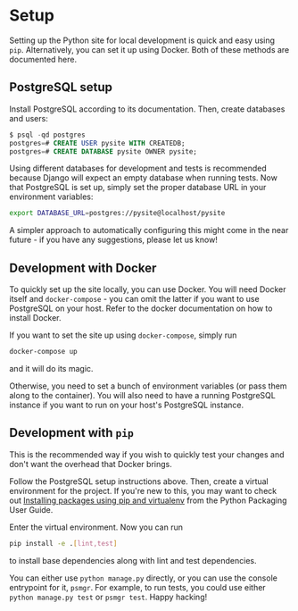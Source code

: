 # Setup

Setting up the Python site for local development
is quick and easy using `pip`.
Alternatively, you can set it up using Docker.
Both of these methods are documented here.

## PostgreSQL setup

Install PostgreSQL according to its documentation.
Then, create databases and users:

```sql
$ psql -qd postgres
postgres=# CREATE USER pysite WITH CREATEDB;
postgres=# CREATE DATABASE pysite OWNER pysite;
```

Using different databases for development
and tests is recommended because Django
will expect an empty database when running tests.
Now that PostgreSQL is set up, simply set the proper database URL
in your environment variables:

```sh
export DATABASE_URL=postgres://pysite@localhost/pysite
```

A simpler approach to automatically configuring this might come in the
near future - if you have any suggestions, please let us know!

## Development with Docker

To quickly set up the site locally, you can use Docker.
You will need Docker itself and `docker-compose` -
you can omit the latter if you want to use PostgreSQL on
your host. Refer to the docker documentation on how to install Docker.

If you want to set the site up using `docker-compose`, simply run

```sh
docker-compose up
```

and it will do its magic.

Otherwise, you need to set a bunch of environment variables (or pass them along to
the container). You will also need to have a running PostgreSQL instance if you want
to run on your host's PostgreSQL instance.

## Development with `pip`

This is the recommended way if you wish to quickly test your changes and don't want
the overhead that Docker brings.

Follow the PostgreSQL setup instructions above. Then, create a virtual environment
for the project. If you're new to this, you may want to check out [Installing packages
using pip and virtualenv](https://packaging.python.org/guides/installing-using-pip-and-virtualenv/)
from the Python Packaging User Guide.

Enter the virtual environment. Now you can run

```sh
pip install -e .[lint,test]
```

to install base dependencies along with lint and test dependencies.

You can either use `python manage.py` directly, or you can use the console
entrypoint for it, `psmgr`. For example, to run tests, you could use either
`python manage.py test` or `psmgr test`. Happy hacking!
